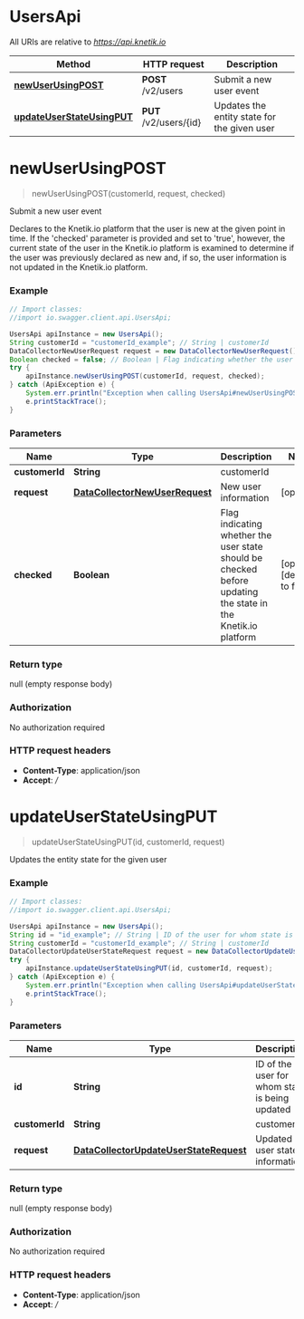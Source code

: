 # UsersApi

All URIs are relative to *https://api.knetik.io*

Method | HTTP request | Description
------------- | ------------- | -------------
[**newUserUsingPOST**](UsersApi.md#newUserUsingPOST) | **POST** /v2/users | Submit a new user event
[**updateUserStateUsingPUT**](UsersApi.md#updateUserStateUsingPUT) | **PUT** /v2/users/{id} | Updates the entity state for the given user


<a name="newUserUsingPOST"></a>
# **newUserUsingPOST**
> newUserUsingPOST(customerId, request, checked)

Submit a new user event

Declares to the Knetik.io platform that the user is new at the given point in time. If the &#39;checked&#39; parameter is provided and set to &#39;true&#39;, however, the current state of the user in the Knetik.io platform is examined to determine if the user was previously declared as new and, if so, the user information is not updated in the Knetik.io platform.

### Example
```java
// Import classes:
//import io.swagger.client.api.UsersApi;

UsersApi apiInstance = new UsersApi();
String customerId = "customerId_example"; // String | customerId
DataCollectorNewUserRequest request = new DataCollectorNewUserRequest(); // DataCollectorNewUserRequest | New user information
Boolean checked = false; // Boolean | Flag indicating whether the user state should be checked before updating the state in the Knetik.io platform
try {
    apiInstance.newUserUsingPOST(customerId, request, checked);
} catch (ApiException e) {
    System.err.println("Exception when calling UsersApi#newUserUsingPOST");
    e.printStackTrace();
}
```

### Parameters

Name | Type | Description  | Notes
------------- | ------------- | ------------- | -------------
 **customerId** | **String**| customerId |
 **request** | [**DataCollectorNewUserRequest**](DataCollectorNewUserRequest.md)| New user information | [optional]
 **checked** | **Boolean**| Flag indicating whether the user state should be checked before updating the state in the Knetik.io platform | [optional] [default to false]

### Return type

null (empty response body)

### Authorization

No authorization required

### HTTP request headers

 - **Content-Type**: application/json
 - **Accept**: */*

<a name="updateUserStateUsingPUT"></a>
# **updateUserStateUsingPUT**
> updateUserStateUsingPUT(id, customerId, request)

Updates the entity state for the given user

### Example
```java
// Import classes:
//import io.swagger.client.api.UsersApi;

UsersApi apiInstance = new UsersApi();
String id = "id_example"; // String | ID of the user for whom state is being updated
String customerId = "customerId_example"; // String | customerId
DataCollectorUpdateUserStateRequest request = new DataCollectorUpdateUserStateRequest(); // DataCollectorUpdateUserStateRequest | Updated user state information
try {
    apiInstance.updateUserStateUsingPUT(id, customerId, request);
} catch (ApiException e) {
    System.err.println("Exception when calling UsersApi#updateUserStateUsingPUT");
    e.printStackTrace();
}
```

### Parameters

Name | Type | Description  | Notes
------------- | ------------- | ------------- | -------------
 **id** | **String**| ID of the user for whom state is being updated |
 **customerId** | **String**| customerId |
 **request** | [**DataCollectorUpdateUserStateRequest**](DataCollectorUpdateUserStateRequest.md)| Updated user state information | [optional]

### Return type

null (empty response body)

### Authorization

No authorization required

### HTTP request headers

 - **Content-Type**: application/json
 - **Accept**: */*

